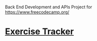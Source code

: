 Back End Development and APIs Project for https://www.freecodecamp.org/
# [Exercise Tracker](https://www.freecodecamp.org/learn/apis-and-microservices/apis-and-microservices-projects/exercise-tracker)
